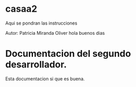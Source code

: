 # casaa2
Aqui se pondran las instrucciones

Autor: Patricia Miranda Oliver
hola buenos dias

# Documentacion del segundo desarrollador.
Esta documentacion si que es buena.